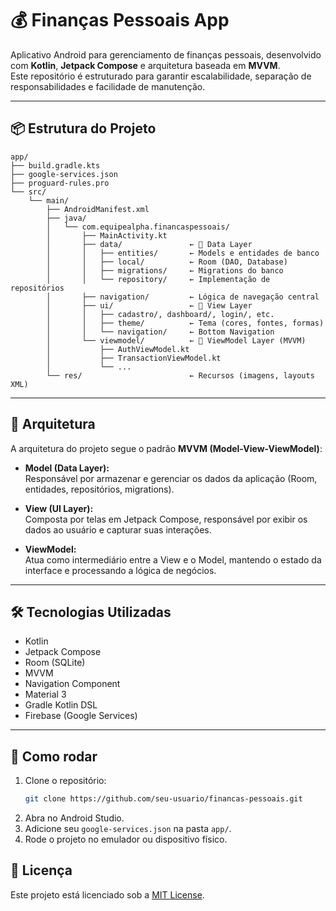 # 💰 Finanças Pessoais App

Aplicativo Android para gerenciamento de finanças pessoais, desenvolvido com **Kotlin**, **Jetpack Compose** e arquitetura baseada em **MVVM**.  
Este repositório é estruturado para garantir escalabilidade, separação de responsabilidades e facilidade de manutenção.

---

## 📦 Estrutura do Projeto

```text
app/
├── build.gradle.kts
├── google-services.json
├── proguard-rules.pro
└── src/
    └── main/
        ├── AndroidManifest.xml
        ├── java/
        │   └── com.equipealpha.financaspessoais/
        │       ├── MainActivity.kt
        │       ├── data/               ← 📂 Data Layer
        │       │   ├── entities/       ← Models e entidades de banco
        │       │   ├── local/          ← Room (DAO, Database)
        │       │   ├── migrations/     ← Migrations do banco
        │       │   └── repository/     ← Implementação de repositórios
        │       ├── navigation/         ← Lógica de navegação central
        │       ├── ui/                 ← 📂 View Layer
        │       │   ├── cadastro/, dashboard/, login/, etc.
        │       │   ├── theme/          ← Tema (cores, fontes, formas)
        │       │   └── navigation/     ← Bottom Navigation
        │       └── viewmodel/          ← 📂 ViewModel Layer (MVVM)
        │           ├── AuthViewModel.kt
        │           ├── TransactionViewModel.kt
        │           └── ...
        └── res/                        ← Recursos (imagens, layouts XML)
```

---

## 🧱 Arquitetura

A arquitetura do projeto segue o padrão **MVVM (Model-View-ViewModel)**:

- **Model (Data Layer):**  
  Responsável por armazenar e gerenciar os dados da aplicação (Room, entidades, repositórios, migrations).

- **View (UI Layer):**  
  Composta por telas em Jetpack Compose, responsável por exibir os dados ao usuário e capturar suas interações.

- **ViewModel:**  
  Atua como intermediário entre a View e o Model, mantendo o estado da interface e processando a lógica de negócios.

---

## 🛠️ Tecnologias Utilizadas

- Kotlin
- Jetpack Compose
- Room (SQLite)
- MVVM
- Navigation Component
- Material 3
- Gradle Kotlin DSL
- Firebase (Google Services)

---

## 🚀 Como rodar

1. Clone o repositório:
   ```bash
   git clone https://github.com/seu-usuario/financas-pessoais.git
   ```
2. Abra no Android Studio.
3. Adicione seu `google-services.json` na pasta `app/`.
4. Rode o projeto no emulador ou dispositivo físico.


## 📄 Licença

Este projeto está licenciado sob a [MIT License](LICENSE).
